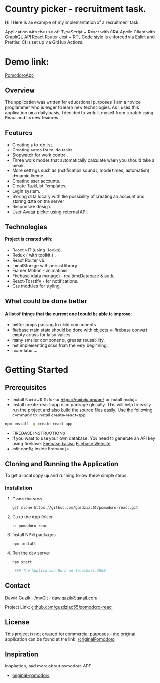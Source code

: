 # Country picker - recruitment task.

Hi ! Here is an example of my implementation of a recruitment task.

Application with the use of:
TypeScript + React with CRA
Apollo Client with GraphQL API
React Router
Jest + RTL
Code style is enforced via Eslint and Prettier. CI is set up via GitHub
Actions.

# Demo link:

[PomodoroApp](https://react-http-b5eef.web.app/)

## Overview

The application was written for educational purposes. I am a novice programmer who is eager to learn new technologies. As I used this application on a daily basis, I decided to write it myself from scratch using React and its new features.

## Features

-   Creating a to-do list.
-   Creating notes for to-do tasks.
-   Stopwatch for work control.
-   Three work modes that automatically calculate when you should take a break.
-   More settings such as (notification sounds, mode times, automation)
    dynamic theme.
-   Creating user accounts.
-   Create TaskList Templates.
-   Login system.
-   Storing data locally with the possibility of creating an account and storing data on the server.
-   Responsive design.
-   User Avatar picker using external API.

## Technologies

#### Project is created with:

-   React v17 (using Hooks).
-   Redux ( with toolkit ) .
-   React Router v6.
-   LocalStorage with persist library.
-   Framer Motion - animations.
-   Firebase (data manage) - realtimeDatabase & auth.
-   React-Toastify - for notifications.
-   Css modules for styling.

## What could be done better

#### A list of things that the current one I could be able to improve:

-   better props passing to child components.
-   firebase main state should be done with objects => firebase convert empty arrays for falsy values.
-   many smaller components, greater reusability.
-   not implementing scss from the very beginning.
-   more later ...

# Getting Started

## Prerequisites

-   Install Node JS
    Refer to https://nodejs.org/en/ to install nodejs
-   Install create-react-app npm package globally. This will help to easily run the project and also build the source files easily. Use the following command to install create-react-app

```sh
npm install -g create-react-app
```

-   FIREBASE INSTRUCTIONS
-   If you want to use your own database. You need to generate an API key using firebase.
    [Firebase basisc](https://www.youtube.com/watch?v=rQvOAnNvcNQ)
    [Firebase Website](https://firebase.google.com/)
-   edit config inside firebase.js

## Cloning and Running the Application

To get a local copy up and running follow these simple steps.

### Installation

1. Clone the repo
    ```sh
    git clone https://github.com/guzdziac55/pomodoro-react.git
    ```
2. Go to the App folder
    ```sh
    cd pomodoro-react
    ```
3. Install NPM packages
    ```sh
    npm install
    ```
4. Run the dev server

    ```sh
    npm start
    ```

    ```sh
     ### The Application Runs on localhost:3000
    ```

## Contact

Dawid Guzik - [/myGit](https://github.com/guzdziac55/) - daw.guzik@gmail.com

Project Link: [github.com/guzdziac55/pomodoro-react](https://github.com/guzdziac55/pomodoro-react)

## License

This project is not created for commercial purposes - the original application can be found at the link:
[/originalPomodoro](https://pomofocus.io/)

## Inspiration

Inspiration, and more about pomodoro APP.

-   [original-pomodoro](https://pomofocus.io/)
